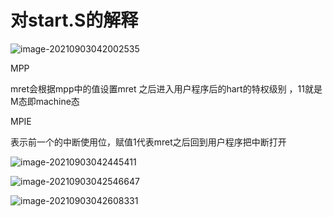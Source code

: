 # 对start.S的解释

![image-20210903042002535](/home/xhw/.config/Typora/typora-user-images/image-20210903042002535.png)

MPP

mret会根据mpp中的值设置mret 之后进入用户程序后的hart的特权级别 ，11就是M态即machine态



MPIE

表示前一个的中断使用位，赋值1代表mret之后回到用户程序把中断打开



![image-20210903042445411](/home/xhw/.config/Typora/typora-user-images/image-20210903042445411.png)

![image-20210903042546647](/home/xhw/.config/Typora/typora-user-images/image-20210903042546647.png)

![image-20210903042608331](/home/xhw/.config/Typora/typora-user-images/image-20210903042608331.png)

